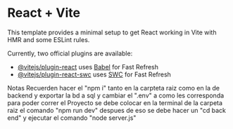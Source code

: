 # React + Vite

This template provides a minimal setup to get React working in Vite with HMR and some ESLint rules.

Currently, two official plugins are available:

- [@vitejs/plugin-react](https://github.com/vitejs/vite-plugin-react/blob/main/packages/plugin-react/README.md) uses [Babel](https://babeljs.io/) for Fast Refresh
- [@vitejs/plugin-react-swc](https://github.com/vitejs/vite-plugin-react-swc) uses [SWC](https://swc.rs/) for Fast Refresh


Notas
Recuerden hacer el "npm i" tanto en la carpteta raiz como en la de backend y exportar la bd a sql y cambiar el ".env" a como les corresponda
para poder correr el Proyecto se debe colocar en la terminal de la carpeta raiz el comando "npm run dev"
despues de eso se debe hacer un "cd back end" y ejecutar el comando "node server.js"
